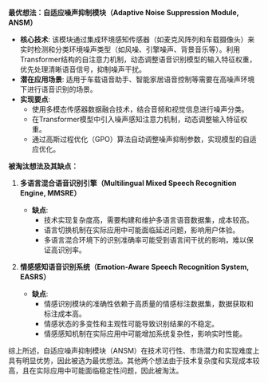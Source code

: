 **最优想法：自适应噪声抑制模块（Adaptive Noise Suppression Module, ANSM）**

- **核心技术**: 该模块通过集成环境感知传感器（如麦克风阵列和车载摄像头）来实时检测和分类环境噪声类型（如风噪、引擎噪声、背景音乐等）。利用Transformer结构的自注意力机制，动态调整语音识别模型的输入特征权重，优先处理清晰语音信号，抑制噪声干扰。
- **潜在应用场景**: 适用于车载语音助手、智能家居语音控制等需要在高噪声环境下进行语音识别的场景。
- **实现要点**: 
  - 使用多模态传感器数据融合技术，结合音频和视觉信息进行噪声分类。
  - 在Transformer模型中引入噪声感知注意力机制，动态调整输入特征权重。
  - 通过高斯过程优化（GPO）算法自动调整噪声抑制参数，实现模型的自适应优化。

**被淘汰想法及其缺点：**

1. **多语言混合语音识别引擎（Multilingual Mixed Speech Recognition Engine, MMSRE）**
   - **缺点**: 
     - 技术实现复杂度高，需要构建和维护多语言语音数据集，成本较高。
     - 语言切换机制在实际应用中可能面临延迟问题，影响用户体验。
     - 多语言混合环境下的识别准确率可能受到语言间干扰的影响，难以保证高识别率。

2. **情感感知语音识别系统（Emotion-Aware Speech Recognition System, EASRS）**
   - **缺点**: 
     - 情感识别模块的准确性依赖于高质量的情感标注数据集，数据获取和标注成本高。
     - 情感状态的多变性和主观性可能导致识别结果的不稳定。
     - 情感感知机制在实际应用中可能增加系统复杂性，影响实时性能。

综上所述，自适应噪声抑制模块（ANSM）在技术可行性、市场潜力和实现难度上具有明显优势，因此被选为最优想法。其他两个想法由于技术复杂度和实现成本较高，且在实际应用中可能面临稳定性问题，因此被淘汰。